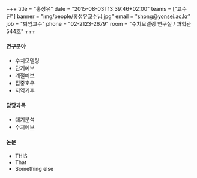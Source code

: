 +++
title = "홍성유"
date = "2015-08-03T13:39:46+02:00"
teams = ["교수진"]
banner = "img/people/홍성유교수님.jpg"
email = "shong@yonsei.ac.kr"
job = "퇴임교수"
phone = "02-2123-2679"
room = "수치모델링 연구실 / 과학관 544호"
+++

#### 연구분야
+ 수치모델링
+ 단기예보
+ 계절예보
+ 집중호우
+ 지역기후

#### 담당과목
+ 대기분석
+ 수치예보

#### 논문
+ THIS
+ That
+ Something else


